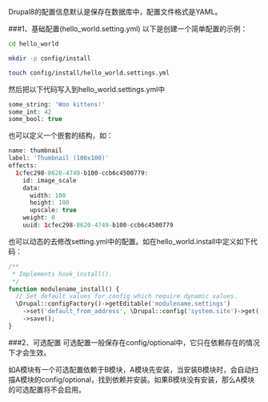 Drupal8的配置信息默认是保存在数据库中，配置文件格式是YAML。

###1、基础配置(hello_world.setting.yml)
以下是创建一个简单配置的示例：

```bash
cd hello_world

mkdir -p config/install

touch config/install/hello_world.settings.yml
```

然后把以下代码写入到hello_world.settings.yml中

```php
some_string: 'Woo kittens!'
some_int: 42
some_bool: true
```

也可以定义一个嵌套的结构，如：

```php
name: thumbnail
label: 'Thumbnail (100x100)'
effects:
  1cfec298-8620-4749-b100-ccb6c4500779:
    id: image_scale
    data:
      width: 100
      height: 100
      upscale: true
    weight: 0
    uuid: 1cfec298-8620-4749-b100-ccb6c4500779
```

也可以动态的去修改setting.yml中的配置。如在hello_world.install中定义如下代码：

```php
/**
 * Implements hook_install().
 */
function modulename_install() {
  // Set default values for config which require dynamic values.
  \Drupal::configFactory()->getEditable('modulename.settings')
    ->set('default_from_address', \Drupal::config('system.site')->get('mail'))
    ->save();
}
```

###2、可选配置
可选配置一般保存在config/optional中，它只在依赖存在的情况下才会生效。

如A模块有一个可选配置依赖于B模块，A模块先安装，当安装B模块时，会自动扫描A模块的config/optional，找到依赖并安装。如果B模块没有安装，那么A模块的可选配置将不会启用。

